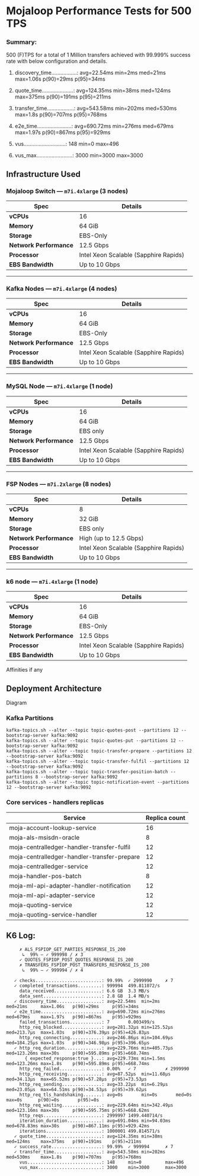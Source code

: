 # Mojaloop Performance Tests for 500 TPS

### Summary:
500 (F)TPS for a total of 1 Million transfers achieved with 99.999% success rate with below configuration and details.

1. discovery_time.................: avg=22.54ms  min=2ms      med=21ms     max=1.06s   p(90)=29ms     p(95)=34ms

1. quote_time.....................: avg=124.35ms min=38ms     med=124ms    max=375ms   p(90)=191ms    p(95)=211ms

1. transfer_time..................: avg=543.58ms min=202ms    med=530ms    max=1.8s    p(90)=707ms    p(95)=768ms

1. e2e_time.......................: avg=690.72ms min=276ms    med=679ms    max=1.97s   p(90)=867ms    p(95)=929ms

1. vus............................: 148     min=0         max=496

1. vus_max........................: 3000    min=3000      max=3000

## Infrastructure Used

### Mojaloop Switch — `m7i.4xlarge` (3 nodes)

| Spec | Details |
|------|----------|
| **vCPUs** | 16 |
| **Memory** | 64 GiB |
| **Storage** | EBS-Only |
| **Network Performance** | 12.5 Gbps |
| **Processor** | Intel Xeon Scalable (Sapphire Rapids) |
| **EBS Bandwidth** | Up to 10 Gbps |

---

### Kafka Nodes — `m7i.4xlarge` (4 nodes)

| Spec | Details |
|------|----------|
| **vCPUs** | 16 |
| **Memory** | 64 GiB |
| **Storage** | EBS-Only |
| **Network Performance** | 12.5 Gbps |
| **Processor** | Intel Xeon Scalable (Sapphire Rapids) |
| **EBS Bandwidth** | Up to 10 Gbps |

---

### MySQL Node — `m7i.4xlarge` (1 node)

| Spec | Details |
|------|----------|
| **vCPUs** | 16 |
| **Memory** | 64 GiB |
| **Storage** | EBS only |
| **Network Performance** | 12.5 Gbps |
| **Processor** | Intel Xeon Scalable (Sapphire Rapids) |
| **EBS Bandwidth** | Up to 10 Gbps |

---

### FSP Nodes — `m7i.2xlarge` (8 nodes)

| Spec | Details |
|------|----------|
| **vCPUs** | 8 |
| **Memory** | 32 GiB |
| **Storage** | EBS only |
| **Network Performance** | High (up to 12.5 Gbps) |
| **Processor** | Intel Xeon Scalable (Sapphire Rapids) |
| **EBS Bandwidth** | Up to 10 Gbps |

---

### k6 node — `m7i.4xlarge` (1 node)

| Spec | Details |
|------|----------|
| **vCPUs** | 16 |
| **Memory** | 64 GiB |
| **Storage** | EBS-Only |
| **Network Performance** | 12.5 Gbps |
| **Processor** | Intel Xeon Scalable (Sapphire Rapids) |
| **EBS Bandwidth** | Up to 10 Gbps |


Affinities if any


## Deployment Architecture 
Diagram

### Kafka Partitions

```
kafka-topics.sh --alter --topic topic-quotes-post --partitions 12 --bootstrap-server kafka:9092
kafka-topics.sh --alter --topic topic-quotes-put --partitions 12 --bootstrap-server kafka:9092
kafka-topics.sh --alter --topic topic-transfer-prepare --partitions 12 --bootstrap-server kafka:9092
kafka-topics.sh --alter --topic topic-transfer-fulfil --partitions 12 --bootstrap-server kafka:9092
kafka-topics.sh --alter --topic topic-transfer-position-batch --partitions 8 --bootstrap-server kafka:9092
kafka-topics.sh --alter --topic topic-notification-event --partitions 12 --bootstrap-server kafka:9092
```

### Core services - handlers replicas

| Service | Replica count |
|------|----------|
| moja-account-lookup-service | 16 |
| moja-als-msisdn-oracle | 8 |
| moja-centralledger-handler-transfer-fulfil | 12 |
| moja-centralledger-handler-transfer-prepare | 12 |
| moja-centralledger-service | 12 |
| moja-handler-pos-batch | 8 |       
| moja-ml-api-adapter-handler-notification | 12 |
| moja-ml-api-adapter-service | 12 |
| moja-quoting-service | 12 |
| moja-quoting-service-handler | 12 |




## K6 Log:

```
     ✗ ALS_FSPIOP_GET_PARTIES_RESPONSE_IS_200
      ↳  99% — ✓ 999998 / ✗ 3
     ✓ QUOTES_FSPIOP_POST_QUOTES_RESPONSE_IS_200
     ✗ TRANSFERS_FSPIOP_POST_TRANSFERS_RESPONSE_IS_200
      ↳  99% — ✓ 999994 / ✗ 4

   ✓ checks.........................: 99.99%  ✓ 2999990     ✗ 7
   ✓ completed_transactions.........: 999994  499.811072/s
     data_received..................: 6.6 GB  3.3 MB/s
     data_sent......................: 2.8 GB  1.4 MB/s
   ✓ discovery_time.................: avg=22.54ms  min=2ms      med=21ms     max=1.06s   p(90)=29ms     p(95)=34ms
   ✓ e2e_time.......................: avg=690.72ms min=276ms    med=679ms    max=1.97s   p(90)=867ms    p(95)=929ms
     failed_transactions............: 7       0.003499/s
     http_req_blocked...............: avg=281.32µs min=125.52µs med=213.7µs  max=1.03s   p(90)=376.39µs p(95)=426.83µs
     http_req_connecting............: avg=246.86µs min=104.69µs med=184.25µs max=1.03s   p(90)=346.98µs p(95)=396.65µs
   ✓ http_req_duration..............: avg=229.76ms min=405.73µs med=123.26ms max=30s     p(90)=595.89ms p(95)=668.74ms
       { expected_response:true }...: avg=229.73ms min=1.5ms    med=123.26ms max=1.8s    p(90)=595.89ms p(95)=668.74ms
     http_req_failed................: 0.00%   ✓ 7           ✗ 2999990
     http_req_receiving.............: avg=87.52µs  min=11.68µs  med=34.13µs  max=65.52ms p(90)=57.28µs  p(95)=73.53µs
     http_req_sending...............: avg=33.22µs  min=6.29µs   med=23.05µs  max=64.51ms p(90)=34.53µs  p(95)=39.62µs
     http_req_tls_handshaking.......: avg=0s       min=0s       med=0s       max=0s      p(90)=0s       p(95)=0s
     http_req_waiting...............: avg=229.64ms min=342.49µs med=123.16ms max=30s     p(90)=595.75ms p(95)=668.62ms
     http_reqs......................: 2999997 1499.440714/s
     iteration_duration.............: avg=691.04ms min=94.03ms  med=678.83ms max=30s     p(90)=867.11ms p(95)=929.42ms
     iterations.....................: 1000001 499.814571/s
   ✓ quote_time.....................: avg=124.35ms min=38ms     med=124ms    max=375ms   p(90)=191ms    p(95)=211ms
   ✓ success_rate...................: 99.99%  ✓ 999994      ✗ 7
   ✓ transfer_time..................: avg=543.58ms min=202ms    med=530ms    max=1.8s    p(90)=707ms    p(95)=768ms
     vus............................: 148     min=0         max=496
     vus_max........................: 3000    min=3000      max=3000
```

